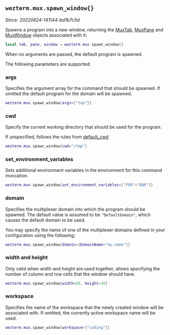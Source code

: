 ## `wezterm.mux.spawn_window{}`

*Since: 20220624-141144-bd1b7c5d*

Spawns a program into a new window, returning the [MuxTab](../MuxTab.md),
[MuxPane](../MuxPane.md) and [MuxWindow](../MuxWindow.md) objects
associated with it:

```lua
local tab, pane, window = wezterm.mux.spawn_window{}
```

When no arguments are passed, the default program is spawned.

The following parameters are supported:

### args

Specifies the argument array for the command that should be spawned.
If omitted the default program for the domain will be spawned.

```lua
wezterm.mux.spawn_window{args={"top"}}
```

### cwd

Specify the current working directory that should be used for
the program.

If unspecified, follows the rules from [default_cwd](../config/default_cwd.md)

```lua
wezterm.mux.spawn_window{cwd="/tmp"}
```

### set_environment_variables

Sets additional environment variables in the environment for
this command invocation.

```lua
wezterm.mux.spawn_window{set_environment_variables={"FOO"="BAR"}}
```

### domain

Specifies the multiplexer domain into which the program should
be spawned.  The default value is assumed to be `"DefaultDomain"`,
which causes the default domain to be used.

You may specify the name of one of the multiplexer domains
defined in your configuration using the following:

```lua
wezterm.mux.spawn_window{domain={DomainName="my.name"}}
```

### width and height

Only valid when width and height are used together, allows specifying
the number of column and row cells that the window should have.

```lua
wezterm.mux.spawn_window{width=60, height=30}
```

### workspace

Specifies the name of the workspace that the newly created window
will be associated with.  If omitted, the currently active workspace
name will be used.

```lua
wezterm.mux.spawn_window{workspace={"coding"}}
```


